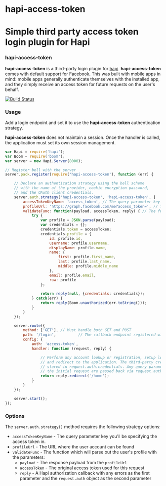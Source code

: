 hapi-access-token
=================

Simple third party access token login plugin for Hapi
=======
### **hapi-access-token**

**hapi-access-token** is a third-party login plugin for [hapi](https://github.com/spumko/hapi). **hapi-access-token** comes with default support for Facebook. This was built with mobile apps in mind: mobile apps generally authenticate themselves with the installed app, and they simply receive an access token for future requests on the user's behalf. 

[![Build Status](https://secure.travis-ci.org/yoitsro/hapi-access-token.png)](http://travis-ci.org/yoitsro/hapi-access-token)

### Usage

Add a login endpoint and set it to use the **hapi-access-token** authentication strategy. 

**hapi-access-token** does not maintain a session. Once the handler is called, the application must set its own session management.

```javascript
var Hapi = require('hapi');
var Boom = require('boom');
var server = new Hapi.Server(8000);

// Register bell with the server
server.pack.register(require('hapi-access-token'), function (err) {

    // Declare an authentication strategy using the bell scheme
    // with the name of the provider, cookie encryption password,
    // and the OAuth client credentials.
    server.auth.strategy('hapi-access-token', 'hapi-access-token', {
        accessTokenKeyName: 'access_token', // The query parameter key you'll be specifying the access token in,
        profileUrl: 'https://graph.facebook.com/me?access_token=', // The url to get the user's profile,
        validateFunc: function(payload, accessToken, reply) { // The function which will extract the user profile and set it as the request's credentials
            try {
                var profile = JSON.parse(payload);
                var credentials = {};
                credentials.token = accessToken;
                credentials.profile = {
                    id: profile.id,
                    username: profile.username,
                    displayName: profile.name,
                    name: {
                        first: profile.first_name,
                        last: profile.last_name,
                        middle: profile.middle_name
                    },
                    email: profile.email,
                    raw: profile
                };
        
                return reply(null, {credentials: credentials});
            } catch(err) {
                return reply(Boom.unauthorized(err.toString()));
            }
        }
    });

    server.route({
        method: ['GET'], // Must handle both GET and POST
        path: '/login',          // The callback endpoint registered with the provider
        config: {
            auth: 'access-token',
            handler: function (request, reply) {

                // Perform any account lookup or registration, setup local session,
                // and redirect to the application. The third-party credentials are
                // stored in request.auth.credentials. Any query parameters from
                // the initial request are passed back via request.auth.credentials.query.
                return reply.redirect('/home');
            }
        }
    });

    server.start();
});
```

### Options

The `server.auth.strategy()` method requires the following strategy options:
- `accessTokenKeyName` - The query parameter key you'll be specifying the access token in.
- `profileUrl` - The URL where the user account can be found
- `validateFunc` - The function which will parse out the user's profile with the parameters:
  - `payload` - The response payload from the `profileUrl`
  - `accessToken` - The original access token used for this request
  - `reply` - A Hapi authorization callback with any errors as the first parameter and the `request.auth` object as the second parameter
